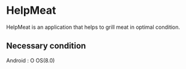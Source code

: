 # HelpMeat
HelpMeat is an application that helps to grill meat in optimal condition.

## Necessary condition
Android : O OS(8.0)

